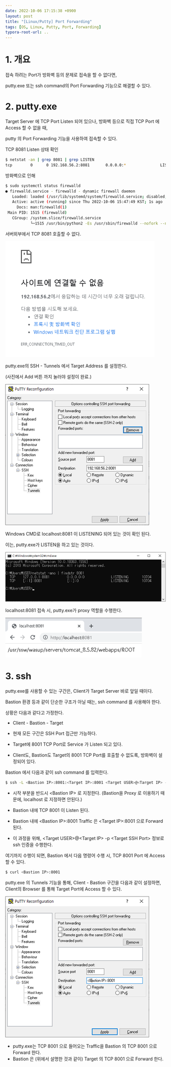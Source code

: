 ```yaml
---
date: 2022-10-06 17:15:38 +0900
layout: post
title: "[Linux/Putty] Port Forwarding"
tags: [OS, Linux, Putty, Port, Forwarding]
typora-root-url: ..
---
```


# 1. 개요

접속 하려는 Port가 방화벽 등의 문제로 접속을 할 수 없다면,

putty.exe 또는 ssh command의 Port Forwarding 기능으로 해결할 수 있다.



# 2. putty.exe

Target Server 에 TCP Port Listen 되어 있으나, 방화벽 등으로 직접 TCP Port 에 Access 할 수 없을 때,

putty 의 Port Forwarding 기능을 사용하여 접속할 수 있다.



TCP 8081 Listen 상태 확인

```sh
$ netstat -an | grep 8081 | grep LISTEN
tcp        0      0 192.168.56.2:8081       0.0.0.0:*               LISTEN
```



방화벽으로 인해

```sh
$ sudo systemctl status firewalld
● firewalld.service - firewalld - dynamic firewall daemon
   Loaded: loaded (/usr/lib/systemd/system/firewalld.service; disabled; vendor preset: enabled)
   Active: active (running) since Thu 2022-10-06 15:47:49 KST; 1s ago
     Docs: man:firewalld(1)
 Main PID: 1515 (firewalld)
   CGroup: /system.slice/firewalld.service
           └─1515 /usr/bin/python2 -Es /usr/sbin/firewalld --nofork --nopid

```



서버외부에서 TCP 8081 호출할 수 없다.

![PortForwarding_1](/../assets/posts/images/12-Linux/PortForwarding/PortForwarding_1.png)



putty.exe의 SSH - Tunnels 에서 Target Address 를 설정한다.

(사진에서 Add 버튼 까지 눌러야 설정이 완료.)

![PortForwarding_2](/../assets/posts/images/12-Linux/PortForwarding/PortForwarding_2.png)



Windows CMD로 localhost:8081 이 LISTENING 되어 있는 것이 확인 된다.

이는, putty.exe가 LISTEN을 하고 있는 것이다.

![PortForwarding_3](/../assets/posts/images/12-Linux/PortForwarding/PortForwarding_3.png)



localhost:8081 접속 시, putty.exe가 proxy 역할을 수행한다.

![PortForwarding_4](/../assets/posts/images/12-Linux/PortForwarding/PortForwarding_4.png)



# 3. ssh

putty.exe를 사용할 수 있는 구간은, Client가 Target Server 바로 앞일 때이다.

Bastion 환경 등과 같이 단순한 구조가 아닐 때는, ssh command 를 사용해야 한다.



상황은 다음과 같다고 가정한다.

* Client - Bastion - Target

* 현재 모든 구간은 SSH Port 접근만 가능하다.
* Target에 8001 TCP Port로 Service 가 Listen 되고 있다.
* Client도, Bastion도 Target의 8001 TCP Port를 호출할 수 없도록, 방화벽이 설정되어 있다.



Bastion 에서 다음과 같이 ssh command 를 입력한다.

```sh
$ ssh -L <Bastion IP>:8001:<Target IP>:8001 <Target USER>@<Target IP> -p <Target SSH Port>
```



* 시작 부분을 반드시 <Bastion IP\> 로 지정한다. (Bastion을 Proxy 로 이용하기 때문에, localhost 로 지정하면 안된다.)

* Bastion 내에  TCP 8001 이 Listen 된다.
* Bastion 내에 <Bastion IP\>:8001 Traffic 은 <Target IP\>:8001 으로 Forward 된다.
* 이 과정을 위해, <Target USER\>@<Target IP\> -p <Target SSH Port\> 정보로 ssh 인증을 수행한다.



여기까지 수행이 되면, Bastion 에서 다음 명령어 수행 시, TCP 8001 Port 에 Access 할 수 있다.

```sh
$ curl <Bastion IP>:8001
```



putty.exe 의 Tunnels 기능을 통해, Client - Bastion 구간을 다음과 같이 설정하면, Client의 Browser 를 통해 Target Port에 Access 할 수 있다.

![PortForwarding_5](/../assets/posts/images/12-Linux/PortForwarding/PortForwarding_5.png)



* putty.exe는 TCP 8001 으로 들어오는 Traffic을 Bastion 의 TCP 8001 으로 Forward 한다.
* Bastion 은 (위에서 설명한 것과 같이) Target 의 TCP 8001 으로 Forward 한다.
